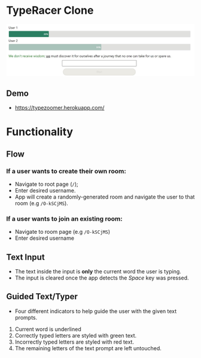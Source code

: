 # TypeRacer Clone
![Game Room Preview](./readme_assets/GameRoom_Preview.jpg)
## Demo
* https://typezoomer.herokuapp.com/
# Functionality
## Flow
### If a user wants to create their own room:
* Navigate to root page (`/`);
* Enter desired username.
* App will create a randomly-generated room and navigate the user to that room (e.g `/O-kSCjMS`).
### If a user wants to join an existing room:
* Navigate to room page (e.g `/O-kSCjMS`)
* Enter desired username

## Text Input
* The text inside the input is **only** the current word the user is typing.
* The input is cleared once the app detects the *Space* key was pressed.

## Guided Text/Typer
* Four different indicators to help guide the user with the given text prompts.
1. Current word is underlined
2. Correctly typed letters are styled with green text.
3. Incorrectly typed letters are styled with red text.
4. The remaining letters of the text prompt are left untouched.